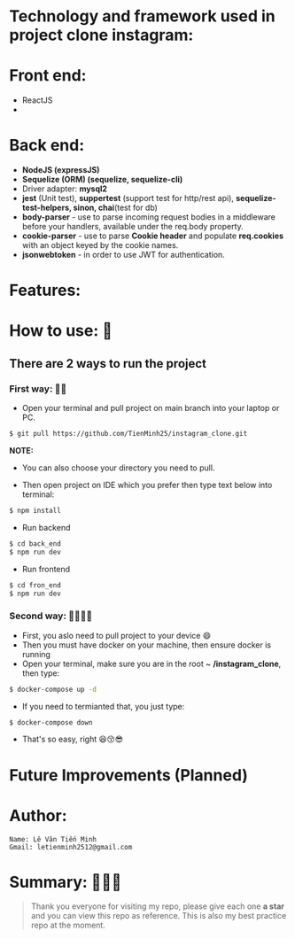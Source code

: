 # Technology and framework used in project clone instagram:

# Front end:
- ReactJS
-

# Back end:
- **NodeJS (expressJS)**
- **Sequelize (ORM) (sequelize, sequelize-cli)**
- Driver adapter: **mysql2**
- **jest** (Unit test), **suppertest** (support test for http/rest api), **sequelize-test-helpers, sinon, chai**(test for db)
- **body-parser** - use to parse incoming request bodies in a middleware before your handlers, available under the req.body property.
- **cookie-parser** - use to parse **Cookie header** and populate **req.cookies** with an object keyed by the cookie names.
- **jsonwebtoken** - in order to use JWT for authentication.
# Features:

# How to use: 🤔
## There are 2 ways to run the project 

### First way: 🫰🫰
- Open your terminal and pull project on main branch into your laptop or PC.

```sh
$ git pull https://github.com/TienMinh25/instagram_clone.git
```

**NOTE:**
* You can also choose your directory you need to pull.

- Then open project on IDE which you prefer then type text below into terminal:
```sh
$ npm install
```

- Run backend
```sh
$ cd back_end
$ npm run dev
```
- Run frontend
```sh
$ cd fron_end
$ npm run dev
```

### Second way: 🏃‍♂️🏃‍♂️
- First, you aslo need to pull project to your device 😄
- Then you must have docker on your machine, then ensure docker is running
- Open your terminal, make sure you are in the root ~ **/instagram_clone**, then type:
```sh
$ docker-compose up -d
```
- If you need to termianted that, you just type:
```sh
$ docker-compose down
```

- That's so easy, right 😆😚😎
# Future Improvements (Planned)

# Author:
```
Name: Lê Văn Tiến Minh
Gmail: letienminh2512@gmail.com
```
# Summary: 🥀🥀🥀

> Thank you everyone for visiting my repo, please give each one **a star** and you can view this repo as reference. This is also my best practice repo at the moment.
